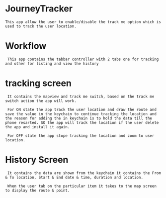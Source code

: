 # JourneyTracker

    This app allow the user to enable/disable the track me option which is used to track the user location.
    
    
# Workflow 

     This app contains the tabbar controller with 2 tabs one for tracking and other for listing and view the history
     
   # tracking screen
   
     It contains the mapview and track me switch, based on the track me switch action the app will work.
     
     For ON state the app track the user location and draw the route and save the value in the keychain to continue tracking the location and the reason for adding the in keychain is to hold the data till the phone resarted. SO the app will track the location if the user delete the app and install it again.
     
     For OFF state the app stope tracking the location and zoom to user location.
   
   # History Screen
   
     It contains the data are shown from the keychain it contains the From & To location, Start & End date & time, duration and location.
     
     When the user tab on the particular item it takes to the map screen to display the route & point.
     
    
